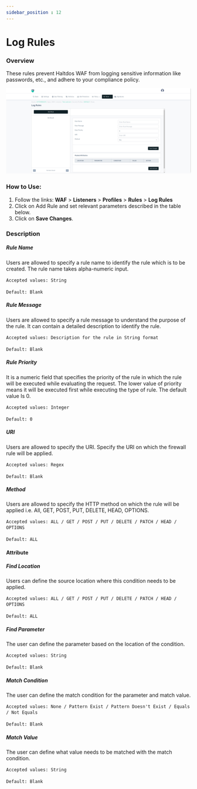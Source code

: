 ```yaml
---
sidebar_position : 12
---
```

# Log Rules
   
### Overview
   
These rules prevent Haltdos WAF from logging sensitive information like passwords, etc., and adhere to your compliance policy.  
 
![Log Rules](/img/waf/v8/docs/WAFproLogtRule.png)
   
### How to Use:
1. Follow the links: **WAF** > **Listeners** > **Profiles** > **Rules** > **Log Rules**
2. Click on Add Rule and set relevant parameters described in the table below.
3. Click on **Save Changes**.
   
### Description

##### **Rule Name**
Users are allowed to specify a rule name to identify the rule which is to be created. The rule name takes alpha-numeric input.

    Accepted values: String

    Default: Blank  

##### **Rule Message**
Users are allowed to specify a rule message to understand the purpose of the rule. It can contain a detailed description to identify the rule.

    Accepted values: Description for the rule in String format

    Default: Blank  

##### **Rule Priority**
It is a numeric field that specifies the priority of the rule in which the rule will be executed while evaluating the request. The lower value of priority means it will be executed first while executing the type of rule. The default value Is 0. 

    Accepted values: Integer

    Default: 0  

##### **URI**
Users are allowed to specify the URI. Specify the URI on which the firewall rule will be applied.

    Accepted values: Regex

    Default: Blank  

##### **Method**
Users are allowed to specify the HTTP method on which the rule will be applied i.e. All, GET, POST, PUT, DELETE, HEAD, OPTIONS.

    Accepted values: ALL / GET / POST / PUT / DELETE / PATCH / HEAD / OPTIONS

    Default: ALL  

#### Attribute

##### **Find Location**
Users can define the source location where this condition needs to be applied.

    Accepted values: ALL / GET / POST / PUT / DELETE / PATCH / HEAD / OPTIONS

    Default: ALL  

##### **Find Parameter**
The user can define the parameter based on the location of the condition.

    Accepted values: String

    Default: Blank 

##### **Match Condition**
The user can define the match condition for the parameter and match value.

    Accepted values: None / Pattern Exist / Pattern Doesn't Exist / Equals / Not Equals 

    Default: Blank  

##### **Match Value**
The user can define what value needs to be matched with the match condition.

    Accepted values: String

    Default: Blank



